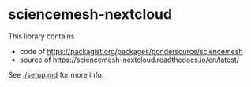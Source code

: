 # sciencemesh-nextcloud
This library contains
* code of https://packagist.org/packages/pondersource/sciencemesh
* source of https://sciencemesh-nextcloud.readthedocs.io/en/latest/

See [./setup.md](https://github.com/pondersource/sciencemesh-php/setup.md) for more info.
